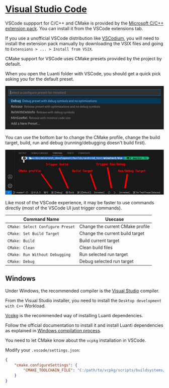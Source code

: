 # [Visual Studio Code](https://code.visualstudio.com)

VSCode suppport for C/C++ and CMake is provided by
the [Microsoft C/C++ extension pack](https://marketplace.visualstudio.com/items?itemName=ms-vscode.cpptools-extension-pack).
You can install it from the VSCode extensions tab.

If you use a unofficial VSCode distribution like [VSCodium](https://vscodium.com), you will need to install the
extension pack manually by downloading the VSIX files and going to `Extensions > ... > Install from VSIX`.

CMake support for VSCode uses CMake presets provided by the project by default.

When you open the Luanti folder with VSCode, you should get a quick pick asking you for the default preset.

![VSCode CMake Preset Selection](images/vscode_cmake_preset_selection.png)

You can use the bottom bar to change the CMake profile, change the build target, build, run and debug (running/debugging doesn't build first).

![VSCode Toolbar](images/vscode_toolbar.png)

Like most of the VSCode experience, it may be faster to use commands directly (most of the VSCode UI just trigger commands).

| Command Name                     | Usecase                          |
|----------------------------------|----------------------------------|
| `CMake: Select Configure Preset` | Change the current CMake profile |
| `CMake: Set Build Target`        | Change the current build target  |
| `CMake: Build`                   | Build current target             |
| `CMake: Clean`                   | Clean build files                |
| `CMake: Run Without Debugging`   | Run selected run target          |
| `CMake: Debug`                   | Debug selected run target        |

## Windows

Under Windows, the recommended compiler is the [Visual Studio](https://visualstudio.microsoft.com) compiler.

From the Visual Studio installer, you need to install the `Desktop development with C++` Workload.

[Vcpkg](https://vcpkg.io) is the recommended way of installing Luanti dependencies.

Follow the official documentation to install it and install Luanti dependencies as explained in [Windows compilation process](../compiling/windows.md).

You need to let CMake know about the `vcpkg` installation in VSCode.

Modify your `.vscode/settings.json`:

```json
{
    "cmake.configureSettings": {
        "CMAKE_TOOLCHAIN_FILE": "C:/path/to/vcpkg/scripts/buildsystems/vcpkg.cmake"
    }
}
```

